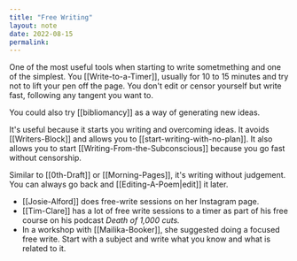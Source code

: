 ```yaml
---
title: "Free Writing"
layout: note
date: 2022-08-15
permalink:
---
```


One of the most useful tools when starting to write sometmething and one of the simplest. You  [[Write-to-a-Timer]], usually for 10 to 15 minutes and try not to lift your pen off the page. You don't edit or censor yourself but write fast, following any tangent you want to.

You could also try [[bibliomancy]] as a way of generating new ideas.

It's useful because it starts you writing and overcoming ideas. It avoids [[Writers-Block]] and allows you to [[start-writing-with-no-plan]]. It also allows you to start [[Writing-From-the-Subconscious]] because you go fast without censorship.

Similar to [[0th-Draft]] or [[Morning-Pages]], it's writing without judgement. You can always go back and [[Editing-A-Poem|edit]] it later.

-   [[Josie-Alford]] does free-write sessions on her Instagram page.
-   [[Tim-Clare]] has a lot of free write sessions to a timer as part of his free course on his podcast *Death of 1,000 cuts.*
-   In a workshop with [[Mailika-Booker]],</a> she suggested doing a focused free write. Start with a subject and write what you know and what is related to it.
